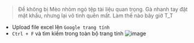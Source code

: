 
> Để không bị Mèo nhòm ngó tệp tài liệu quan trọng. Gà nhanh tay đặt mật khẩu, nhưng lại vô tình quên mất. Làm thế nào bây giờ T_T

* Upload file excel lên `Google trang tính`
* `Ctrl + F` và tìm kiếm trong toàn bộ trang tính
![image](https://user-images.githubusercontent.com/68783065/140450154-791490ed-0929-4caa-aa96-618e110e542d.png)
